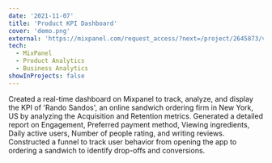```yaml
---
date: '2021-11-07'
title: 'Product KPI Dashboard'
cover: 'demo.png'
external: 'https://mixpanel.com/request_access/?next=/project/2645873/view/3183605/app/dashboards#id=2853987&tv=true'
tech:
  - MixPanel
  - Product Analytics
  - Business Analytics
showInProjects: false
---
```


Created a real-time dashboard on Mixpanel to track, analyze, and display the KPI of 'Rando Sandos', an online sandwich ordering firm in New York, US by analyzing the Acquisition and Retention metrics.
Generated a detailed report on Engagement, Preferred payment method, Viewing ingredients, Daily active users, Number of people rating, and writing reviews.
Constructed a funnel to track user behavior from opening the app to ordering a sandwich to identify drop-offs and conversions.
